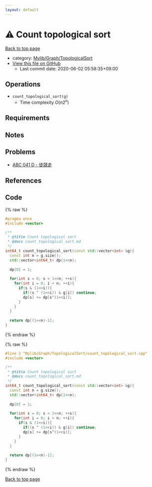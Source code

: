 ```yaml
---
layout: default
---
```


<!-- mathjax config similar to math.stackexchange -->
<script type="text/javascript" async
  src="https://cdnjs.cloudflare.com/ajax/libs/mathjax/2.7.5/MathJax.js?config=TeX-MML-AM_CHTML">
</script>
<script type="text/x-mathjax-config">
  MathJax.Hub.Config({
    TeX: { equationNumbers: { autoNumber: "AMS" }},
    tex2jax: {
      inlineMath: [ ['$','$'] ],
      processEscapes: true
    },
    "HTML-CSS": { matchFontHeight: false },
    displayAlign: "left",
    displayIndent: "2em"
  });
</script>

<script type="text/javascript" src="https://cdnjs.cloudflare.com/ajax/libs/jquery/3.4.1/jquery.min.js"></script>
<script src="https://cdn.jsdelivr.net/npm/jquery-balloon-js@1.1.2/jquery.balloon.min.js" integrity="sha256-ZEYs9VrgAeNuPvs15E39OsyOJaIkXEEt10fzxJ20+2I=" crossorigin="anonymous"></script>
<script type="text/javascript" src="../../../../assets/js/copy-button.js"></script>
<link rel="stylesheet" href="../../../../assets/css/copy-button.css" />


# :warning: Count topological sort

<a href="../../../../index.html">Back to top page</a>

* category: <a href="../../../../index.html#5cfab8f1bec9f4a2c22b88bddb7720db">Mylib/Graph/TopologicalSort</a>
* <a href="{{ site.github.repository_url }}/blob/master/Mylib/Graph/TopologicalSort/count_topological_sort.cpp">View this file on GitHub</a>
    - Last commit date: 2020-06-02 05:58:35+09:00




## Operations

- `count_topological_sort(g)`
	- Time complexity $O(n 2^n)$

## Requirements

## Notes

## Problems

- [ABC 041 D - 徒競走](https://atcoder.jp/contests/abc041/tasks/abc041_d)

## References


## Code

<a id="unbundled"></a>
{% raw %}
```cpp
#pragma once
#include <vector>

/**
 * @title Count topological sort
 * @docs count_topological_sort.md
 */
int64_t count_topological_sort(const std::vector<int> &g){
  const int n = g.size();
  std::vector<int64_t> dp(1<<n);
  
  dp[0] = 1;
  
  for(int s = 0; s < 1<<n; ++s){
    for(int i = 0; i < n; ++i){
      if(s & (1<<i)){
        if((s ^ (1<<i)) & g[i]) continue;
        dp[s] += dp[s^(1<<i)];
      }
    }
  }
  
  return dp[(1<<n)-1];
}

```
{% endraw %}

<a id="bundled"></a>
{% raw %}
```cpp
#line 2 "Mylib/Graph/TopologicalSort/count_topological_sort.cpp"
#include <vector>

/**
 * @title Count topological sort
 * @docs count_topological_sort.md
 */
int64_t count_topological_sort(const std::vector<int> &g){
  const int n = g.size();
  std::vector<int64_t> dp(1<<n);
  
  dp[0] = 1;
  
  for(int s = 0; s < 1<<n; ++s){
    for(int i = 0; i < n; ++i){
      if(s & (1<<i)){
        if((s ^ (1<<i)) & g[i]) continue;
        dp[s] += dp[s^(1<<i)];
      }
    }
  }
  
  return dp[(1<<n)-1];
}

```
{% endraw %}

<a href="../../../../index.html">Back to top page</a>

